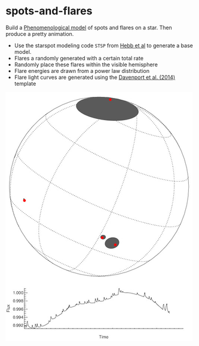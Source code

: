 # spots-and-flares

Build a [Phenomenological model](https://en.wikipedia.org/wiki/Phenomenological_model) of spots and flares on a star. Then produce a pretty animation.

- Use the starspot modeling code `STSP` from [Hebb et al](https://github.com/lesliehebb/STSP) to generate a base model.
- Flares a randomly generated with a certain total rate
- Randomly place these flares within the visible hemisphere
- Flare energies are drawn from a power law distribution
- Flare light curves are generated using the [Davenport et al. (2014)](https://github.com/jradavenport/FBEYE) template

![](example.jpeg)